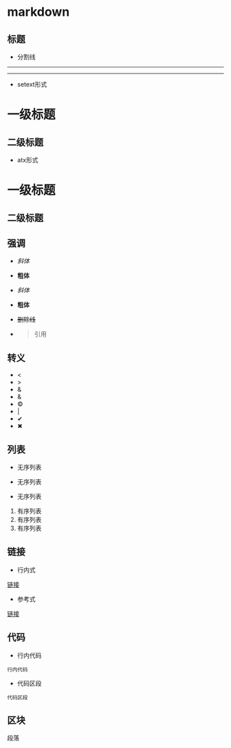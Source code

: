 # markdown

## 标题

- 分割线

***
---



- setext形式

一级标题
===

二级标题
---


- atx形式

# 一级标题

## 二级标题



## 强调

- *斜体*
- **粗体**
- _斜体_
- __粗体__

- ~~删除线~~

- > 引用

## 转义
- &lt;
- &gt;
- &amp;
- &amp;
- &copy;
- &#124;
- &#10004;
- &#10006;


## 列表

* 无序列表
+ 无序列表
- 无序列表

1. 有序列表
2. 有序列表
3. 有序列表



## 链接

- 行内式

[链接](http://www.xxx.com/ "链接")

- 参考式

[链接][href]

[href]:http://www.baidu.com/ "链接"




## 代码

- 行内代码

`行内代码`

- 代码区段
```
代码区段
```




## 区块



<p>段落</p>